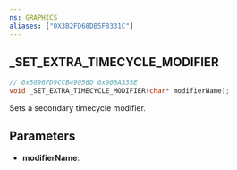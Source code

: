 ```yaml
---
ns: GRAPHICS
aliases: ["0X3B2FD68DB5F8331C"]
---
```

## _SET_EXTRA_TIMECYCLE_MODIFIER

```c
// 0x5096FD9CCB49056D 0x908A335E
void _SET_EXTRA_TIMECYCLE_MODIFIER(char* modifierName);
```

Sets a secondary timecycle modifier.

## Parameters
* **modifierName**: 
